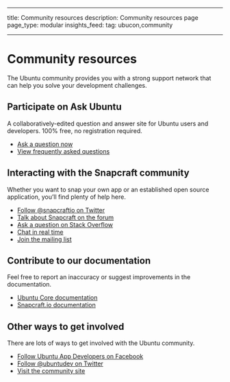 ----
title: Community resources
description: Community resources page
page_type: modular
insights_feed:
    tag: ubucon,community
    
----

# Community resources

The Ubuntu community provides you with a strong support network that can help you solve your development challenges.

## Participate on Ask Ubuntu

A collaboratively-edited question and answer site for Ubuntu users and developers. 100% free, no registration required.

- [Ask a question now](http://www.askubuntu.com/questions/ask?tags=application-development)
- [View frequently asked questions](http://www.askubuntu.com/questions/tagged/application-development?sort=frequent)


## Interacting with the Snapcraft community

Whether you want to snap your own app or an established open source application, you’ll find plenty of help here.

- [Follow @snapcraftio on Twitter](https://twitter.com/snapcraftio)
- [Talk about Snapcraft on the forum](https://forum.snapcraft.io/)
- [Ask a question on Stack Overflow](http://stackoverflow.com/questions/tagged/snapcraft)
- [Chat in real time](https://rocket.ubuntu.com/channel/snapcraft?)
- [Join the mailing list](https://lists.ubuntu.com/mailman/listinfo/snapcraft?)

## Contribute to our documentation

Feel free to report an inaccuracy or suggest improvements in the documentation.

- [Ubuntu Core documentation](https://github.com/CanonicalLtd/ubuntu-core-docs)
- [Snapcraft.io documentation](https://github.com/CanonicalLtd/snappy-docs)

## Other ways to get involved

There are lots of ways to get involved with the Ubuntu community. 

- [Follow Ubuntu App Developers on Facebook](https://www.facebook.com/ubuntuappdev)
- [Follow @ubuntudev on Twitter](https://twitter.com/ubuntudev?lang=en)
- [Visit the community site](http://community.ubuntu.com/)
